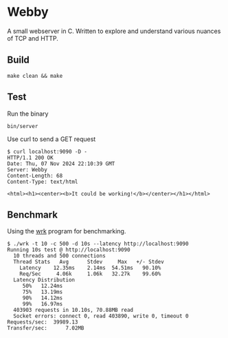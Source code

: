 Webby
=====

A small webserver in C. Written to explore and understand various nuances of TCP and HTTP.


Build
-----

```
make clean && make
```

Test
----

Run the binary
```
bin/server
```
Use curl to send a GET request

```
$ curl localhost:9090 -D -
HTTP/1.1 200 OK
Date: Thu, 07 Nov 2024 22:10:39 GMT
Server: Webby
Content-Length: 68
Content-Type: text/html

<html><h1><center><b>It could be working!</b></center></h1></html>
```

Benchmark
---------
Using the [wrk](https://github.com/wg/wrk) program for benchmarking.

```
$ ./wrk -t 10 -c 500 -d 10s --latency http://localhost:9090
Running 10s test @ http://localhost:9090
  10 threads and 500 connections
  Thread Stats   Avg      Stdev     Max   +/- Stdev
    Latency    12.35ms    2.14ms  54.51ms   90.10%
    Req/Sec     4.06k     1.06k   32.27k    99.60%
  Latency Distribution
     50%   12.24ms
     75%   13.19ms
     90%   14.12ms
     99%   16.97ms
  403903 requests in 10.10s, 70.88MB read
  Socket errors: connect 0, read 403890, write 0, timeout 0
Requests/sec:  39989.13
Transfer/sec:      7.02MB
```
